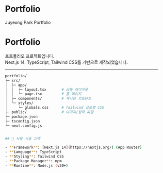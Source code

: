 # Portfolio
Juyeong Park Portfolio


# Portfolio

포트폴리오 프로젝트입니다.  
Next.js 14, TypeScript, Tailwind CSS를 기반으로 제작되었습니다.  

---

```bash
portfolio/
├─ src/
│  ├─ app/
│  │  ├─ layout.tsx       # 공통 레이아웃
│  │  └─ page.tsx         # 홈 페이지
│  ├─ components/         # 재사용 컴포넌트
│  └─ styles/
│     └─ globals.css      # Tailwind 글로벌 CSS
├─ public/                # 이미지/정적 파일
├─ package.json
├─ tsconfig.json
└─ next.config.js


## 🚀 사용 기술 스택

- **Framework**: [Next.js 14](https://nextjs.org/) (App Router)
- **Language**: TypeScript
- **Styling**: Tailwind CSS
- **Package Manager**: npm
- **Runtime**: Node.js (v20+)



